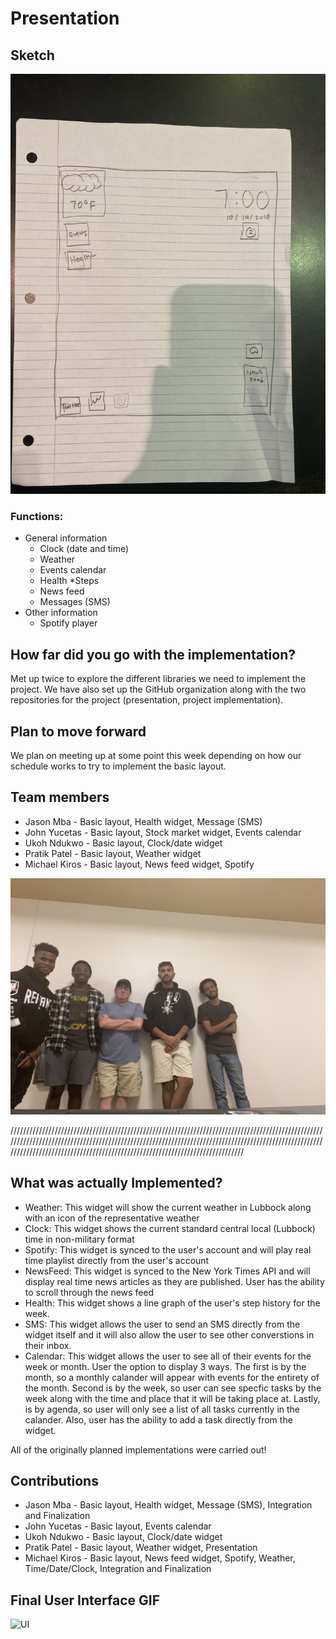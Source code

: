 # Presentation

## Sketch
![Sketch of UI](images/sketch.png)

### Functions:

* General information
    * Clock (date and time)
    * Weather
    * Events calendar
    * Health
        *Steps 
    * News feed
    * Messages (SMS)
* Other information
    * Spotify player

## How far did you go with the implementation?
Met up twice to explore the different libraries we need to implement the project. We have also set up the GitHub organization along with the two repositories for the project (presentation, project implementation).

## Plan to move forward
We plan on meeting up at some point this week depending on how our schedule works to try to implement the basic layout.

## Team members
* Jason Mba - Basic layout, Health widget, Message (SMS)
* John Yucetas - Basic layout, Stock market widget, Events calendar
* Ukoh Ndukwo - Basic layout, Clock/date widget
* Pratik Patel - Basic layout, Weather widget
* Michael Kiros - Basic layout, News feed widget, Spotify

![Group picture](images/group_picture.png)

////////////////////////////////////////////////////////////////////////////////////////////////////////////////////////////////////////////////////////////////////////////////////////////////////////////////////////////////////////////////////////////////////////////////

## What was actually Implemented? 

* Weather: This widget will show the current weather in Lubbock along with an icon of the representative weather 
* Clock:   This widget shows the current standard central local (Lubbock) time in non-military format 
* Spotify:   This widget is synced to the user's account and will play real time playlist directly from the user's account 
* NewsFeed:   This widget is synced to the New York Times API and will display real time news articles as they are published.  User has the ability to scroll through the news feed 
* Health:  This widget shows a line graph of the user's step history for the week.  
* SMS:   This widget allows the user to send an SMS directly from the widget itself and it will also allow the user to see other converstions in their inbox.  
* Calendar:  This widget allows the user to see all of their events for the week or month.  User the option to display 3 ways.  The first is by the month, so a monthly calander will appear with events for the entirety of the month.  Second is by the week, so user can see specfic tasks by the week along with the time and place that it will be taking place at.  Lastly, is by agenda, so user will only see a list of all tasks currently in the calander.  Also, user has the ability to add a task directly from the widget.  

All of the originally planned implementations were carried out!  

## Contributions

* Jason Mba - Basic layout, Health widget, Message (SMS), Integration and Finalization
* John Yucetas - Basic layout, Events calendar
* Ukoh Ndukwo - Basic layout, Clock/date widget
* Pratik Patel - Basic layout, Weather widget, Presentation
* Michael Kiros - Basic layout, News feed widget, Spotify, Weather, Time/Date/Clock, Integration and Finalization

## Final User Interface GIF

![UI](images/p1.3.gif)

